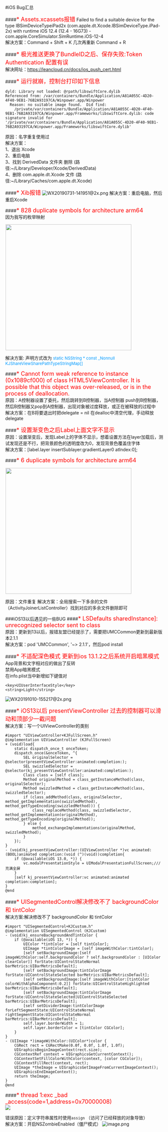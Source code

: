 #iOS Bug汇总

####<font color=#FF0000 size=4>* Assets.xcassets报错</font>
Failed to find a suitable device for the type IBSimDeviceTypeiPad2x (com.apple.dt.Xcode.IBSimDeviceType.iPad-2x) with runtime iOS 12.4 (12.4 - 16G73) - com.apple.CoreSimulator.SimRuntime.iOS-12-4  
解决方案：Command + Shift + K 几次再重新 Command + R

####<font color=#FF0000 size=4>* 极光推送更换了BundleID之后、保存失败:Token Authentication 配置有误</font>  
解决网址：https://leancloud.cn/docs/ios_push_cert.html

####<font color=#FF0000 size=4>* 运行就崩，控制台打印如下信息</font>  
```
dyld: Library not loaded: @rpath/libswiftCore.dylib
Referenced from: /var/containers/Bundle/Application/A81A055C-4D20-4F40-9EB1-76B2A93197CA/Winpower.app/Winpower
  Reason: no suitable image found.  Did find:
	/private/var/containers/Bundle/Application/A81A055C-4D20-4F40-9EB1-76B2A93197CA/Winpower.app/Frameworks/libswiftCore.dylib: code signature invalid for '/private/var/containers/Bundle/Application/A81A055C-4D20-4F40-9EB1-76B2A93197CA/Winpower.app/Frameworks/libswiftCore.dylib'  
```
原因：名字重复使用过  
解决方案：  
1、退出 Xcode  
2、重启电脑  
3、找到 DerivedData 文件夹 删除 (路径:~/Library/Developer/Xcode/DerivedData)  
4、删除 com.apple.dt.Xcode 文件 (路径:~/Library/Caches/com.apple.dt.Xcode)

####<font color=#FF0000 size=4>* Xib报错</font>
![WX20190731-141951@2x.png](https://upload-images.jianshu.io/upload_images/1933747-240f906e52f6931a.png?imageMogr2/auto-orient/strip%7CimageView2/2/w/800)
解决方案：重启电脑，然后重启Xcode

####<font color=#FF0000 size=4>* 828 duplicate symbols for architecture arm64</font>  
因为我写的枚举映射
<p align="left">
  <img width="400" src="Res/WX20190911-104529@2x.png" hspace="1px" />
</p>
解决方案:  
声明方式改为 <font color=#0099FF size=2.5>static NSString * const _Nonnull KJShareViewSharePathTypeStringMap[]</font> 

####<font color=#FF0000 size=4>* Cannot form weak reference to instance (0x1089cf000) of class HTML5ViewController. It is possible that this object was over-released, or is in the process of deallocation.</font>  
原因：A控制器设置了委托，然后跳转到B控制器，当A控制器 push到B控制器，然后B控制器又pop到A控制器，出现对象被过度释放，或正在被释放的过程中  
解决方案：在B将要退出时把delegate = nil
在dealloc中清空代理，手动释放delegate

####<font color=#FF0000 size=4>* 设置渐变色之后Label上面文字不显示</font>  
原因：设置渐变后，发现Label上的字体不显示，想着设置方法在layer加载后，测试发现还是不行，把背景颜色的透明度改为0，发现背景色覆盖住字体  
解决方案：[label.layer insertSublayer:gradientLayer0 atIndex:0];

####<font color=#FF0000 size=4>* 6 duplicate symbols for architecture arm64</font>  
<p align="left">
  <img width="400" src="Res/WX20191021-110929@2x.png" hspace="1px" />
</p>
原因：文件重复  
解决方案：全局搜索一下多余的文件（ActivityJoinerListController）找到对应的多余文件删除即可

###iOS13以后遇见的一些BUG
####<font color=#FF0000 size=4>* LSDefaults sharedInstance]: unrecognized selector sent to class</font>  
原因：更新到13以后，报错友盟已经提示了，需要把UMCCommon更新到最新版本2.1.1  
解决方案：pod 'UMCCommon', '~> 2.1.1'，然后pod install

####<font color=#FF0000 size=4>* 不适配深色模式 更新到ios 13.1.2之后系统开启暗黑模式</font>  
App背景和文字相对应的做出了反转  
禁用App暗黑模式  
在info.plist当中新增如下键值对
```
<key>UIUserInterfaceStyle</key>
<string>Light</string>
```

![WX20191010-155217@2x.png](https://upload-images.jianshu.io/upload_images/1933747-a6ee14d4473e7420.png?imageMogr2/auto-orient/strip%7CimageView2/2/w/800)

####<font color=#FF0000 size=4>* iOS13以后 presentViewController 过去的控制器可以滑动和顶部少一截问题</font>  
解决方案：写一个UIViewController的类别    

```
#import "UIViewController+KJFullScreen.h"
@implementation UIViewController (KJFullScreen)
+ (void)load{
    static dispatch_once_t onceToken;
    dispatch_once(&onceToken, ^{
        SEL originalSelector = @selector(presentViewController:animated:completion:);
        SEL swizzledSelector = @selector(kj_presentViewController:animated:completion:);
        Class class = [self class];
        Method originalMethod = class_getInstanceMethod(class, originalSelector);
        Method swizzledMethod = class_getInstanceMethod(class, swizzledSelector);
        if (class_addMethod(class, originalSelector, method_getImplementation(swizzledMethod), method_getTypeEncoding(swizzledMethod))) {
            class_replaceMethod(class, swizzledSelector, method_getImplementation(originalMethod), method_getTypeEncoding(originalMethod));
        } else {
            method_exchangeImplementations(originalMethod, swizzledMethod);
        }
    });
}
- (void)kj_presentViewController:(UIViewController *)vc animated:(BOOL)animated completion:(void (^)(void))completion{
    if (@available(iOS 13.0, *)) {
        vc.modalPresentationStyle = UIModalPresentationFullScreen;/// 充满全屏
    }
    [self kj_presentViewController:vc animated:animated completion:completion];
}
@end
```
####<font color=#FF0000 size=4>* UISegmentedControl解决修改不了 backgroundColor 和 tintColor</font>  
解决方案:解决修改不了 backgroundColor 和 tintColor

```
#import "UISegmentedControl+KJCustom.h"
@implementation UISegmentedControl (KJCustom)
- (void)kj_ensureBackgroundAndTintColor {
    if (@available(iOS 13, *)) {
        UIColor *tintColor = [self tintColor];
        UIImage *tintColorImage = [self imageWithColor:tintColor];
        [self setBackgroundImage:[self imageWithColor:self.backgroundColor ? self.backgroundColor : [UIColor clearColor]] forState:UIControlStateNormal barMetrics:UIBarMetricsDefault];
        [self setBackgroundImage:tintColorImage forState:UIControlStateSelected barMetrics:UIBarMetricsDefault];
        [self setBackgroundImage:[self imageWithColor:[tintColor colorWithAlphaComponent:0.2]] forState:UIControlStateHighlighted barMetrics:UIBarMetricsDefault];
        [self setBackgroundImage:tintColorImage forState:UIControlStateSelected|UIControlStateSelected barMetrics:UIBarMetricsDefault];
        [self setDividerImage:tintColorImage forLeftSegmentState:UIControlStateNormal rightSegmentState:UIControlStateNormal barMetrics:UIBarMetricsDefault];
        self.layer.borderWidth = 1;
        self.layer.borderColor = [tintColor CGColor];
    }
}
- (UIImage *)imageWithColor:(UIColor*)color {
    CGRect rect = CGRectMake(0.0f, 0.0f, 1.0f, 1.0f);
    UIGraphicsBeginImageContext(rect.size);
    CGContextRef context = UIGraphicsGetCurrentContext();
    CGContextSetFillColorWithColor(context, [color CGColor]);
    CGContextFillRect(context, rect);
    UIImage *theImage = UIGraphicsGetImageFromCurrentImageContext();
    UIGraphicsEndImageContext();
    return theImage;
}
@end
```
####<font color=#FF0000 size=4>* thread 1:exc _bad _access(code=1,address=0x70000008)</font>  
![](https://upload-images.jianshu.io/upload_images/1933747-ef9876f733533155.png?imageMogr2/auto-orient/strip%7CimageView2/2/w/800)

错误原因：定义字符串属性时使用`assign`  （访问了已经释放的对象导致）  
解决方案：开启NSZombieEnabled（僵尸模式）
![image.png](https://upload-images.jianshu.io/upload_images/1933747-554eef579f1ae241.png?imageMogr2/auto-orient/strip%7CimageView2/2/w/800)